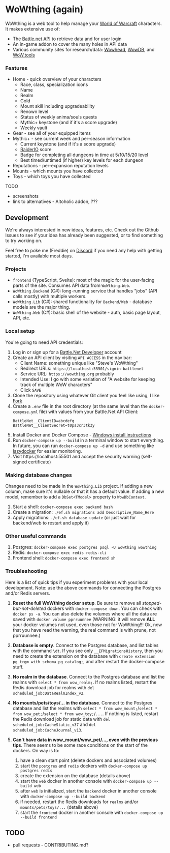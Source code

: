 # WoWthing (again)

WoWthing is a web tool to help manage your [World of Warcraft](https://worldofwarcraft.com/en-us/)
characters. It makes extensive use of:
 
- The [Battle.net API](https://develop.battle.net/documentation) to retrieve data and for user
  login
- An in-game addon to cover the many holes in API data
- Various community sites for research/data: [Wowhead](https://www.wowhead.com), [WowDB](https://www.wowdb.com),
  and [WoW.tools](https://wow.tools)


### Features

- Home - quick overview of your characters
   - Race, class, specialization icons
   - Name
   - Realm
   - Gold
   - Mount skill including upgradeability
   - Renown level
   - Status of weekly anima/souls quests
   - Mythic+ keystone (and if it's a score upgrade)
   - Weekly vault
- Gear - see all of your equipped items
- Mythic+ - see current week and per-season information
   - Current keystone (and if it's a score upgrade)
   - [RaiderIO](https://raider.io) score
   - Badge for completing all dungeons in time at 5/10/15/20 level
   - Best timed/untimed (if higher) key levels for each dungeon
- Reputations - per-expansion reputation levels
- Mounts - which mounts you have collected
- Toys - which toys you have collected


TODO

- screenshots
- link to alternatives - Altoholic addon, ???


## Development

We're always interested in new ideas, features, etc. Check out the Github Issues to
see if your idea has already been suggested, or to find something to try working on.

Feel free to poke me (Freddie) on [Discord](https://discord.gg/4UkTT5y) if you need
any help with getting started, I'm available most days.

### Projects

- `frontend` (TypeScript, Svelte): most of the magic for the user-facing parts of the site.
  Consumes API data from `WoWthing.Web`. 
- `WoWthing.Backend` (C#): long-running service that handles "jobs" (API calls mostly)
  with multiple workers.
- `WoWthing.Lib` (C#): shared functionality for `Backend/Web` - database models are the major
  thing.
- `WoWthing.Web` (C#): basic shell of the website - auth, basic page layout, API, etc.

### Local setup

You're going to need API credentials:

1. Log in or sign up for a [Battle.Net Developer](https://develop.battle.net) account
1. Create an API client by visiting `API ACCESS` in the nav bar:
    - Client Name: something unique like "Steve's WoWthing"
    - Redirect URLs: `https://localhost:55501/signin-battlenet`
    - Service URL: `https://wowthing.org` probably
    - Intended Use: I go with some variation of "A website for keeping track of multiple WoW
      characters"
    - Click `SAVE`
1. Clone the repository using whatever Git client you feel like using, I like [Fork](https://git-fork.com/)
1. Create a `.env` file in the root directory (at the same level than the `docker-compose.yml` file) with values from your Battle.Net API Client:
    ```
    BattleNet__ClientID=abcdefg
    BattleNet__ClientSecret=t0ps3cr3tk3y
    ```
1. Install Docker and Docker Compose - [Windows install instructions](https://docs.docker.com/docker-for-windows/install/)
1. Run `docker-compose up --build` in a terminal window to start everything. In future, you can run
   `docker-compose up -d` and use something like [lazydocker](https://github.com/jesseduffield/lazydocker)
   for easier monitoring.
1. Visit https://localhost:55501 and accept the security warning (self-signed certificate)

### Making database changes

Changes need to be made in the `Wowthing.Lib` project. If adding a new column, make sure it's
nullable or that it has a  default value. If adding a new model, remember to add a `DbSet<TModel>`
property to `WowDbContext`.

1. Start a shell: `docker-compose exec backend bash`
1. Create a migration: `./ef.sh migrations add Descriptive_Name_Here`
1. Apply migrations: `./ef.sh database update` (or just wait for backend/web to restart and
   apply it)

### Other useful commands

1. Postgres: `docker-compose exec postgres psql -U wowthing wowthing`
1. Redis: `docker-compose exec redis redis-cli`
1. Frontend shell: `docker-compose exec frontend sh`

### Troubleshooting

Here is a list of quick tips if you experiment problems with your local development. Note: use the above commands for connecting the Postgres and/or Redis servers.

1. **Reset the full WoWthing docker setup**. Be sure to remove all *stopped-but-not-deleted* dockers with `docker-compose down`. You can check with `docker ps -a`. You can also delete the volumes where all the data are saved with `docker volume pprruunnee` (WARNING: it will remove **ALL** your docker volumes not used, even those not for WoWthing!!! Ok, now that you have read the warning, the real command is with prune, not pprruunnee.)
1. **Database is empty**. Connect to the Postgres database, and list tables with the command `\dt`. If you see only `__EFMigrationsHistory`, then you need to create the extension on the database with `create extension pg_trgm with schema pg_catalog;`, and after restart the docker-compose stuff.

1. **No realm in the database**. Connect to the Postgres database and list the realms with `select * from wow_realm;`. If no realms listed, restart the Redis download job for realms with `del scheduled_job:DataRealmIndex_v2`.

1. **No mounts/pets/toys/... in the database**. Connect to the Postgres database and list the realms with `select * from wow_mount;`/`select * from wow_pet;`/`select * from wow_toy;`/`...`. If nothing is listed, restart the Redis download job for static data with `del scheduled_job:CacheStatic_v37` and `del scheduled_job:CacheJournal_v13`.

1. **Can't have data in wow_mount/wow_pet/..., even with the previous tips**. There seems to be some race conditions on the start of the dockers. On way is to:

    1. have a clean start point (delete dockers and associated volumes)
    1. start the `postgres` and `redis` dockers with `docker-compose up postgres redis`
    1. create the extension on the database (details above)
    1. start the `web` docker in another console with `docker-compose up --build web`
    1. after `web` is initialized, start the `backend` docker in another console with `docker-compose up --build backend`
    1. if needed, restart the Redis downloads for `realms` and/or `mounts/pets/toys/...` (details above)
    1. start the `frontend` docker in another console with `docker-compose up --build frontend`

## TODO

- pull requests - CONTRIBUTING.md?
